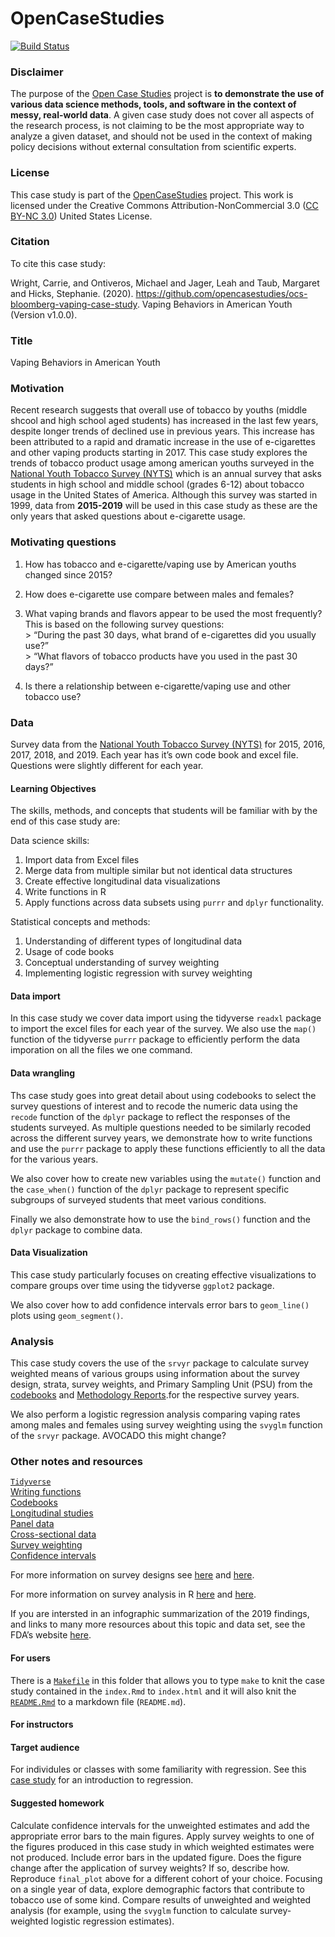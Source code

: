 <!-- README.md is generated from README.Rmd. Please edit that file -->
OpenCaseStudies
===============

[![Build
Status](https://travis-ci.org/opencasestudies/ocs-bloomberg-vaping-case-study.svg?branch=master)](https://travis-ci.org/opencasestudies/ocs-bloomberg-vaping-case-study)

### Disclaimer

The purpose of the [Open Case
Studies](https://opencasestudies.github.io) project is **to demonstrate
the use of various data science methods, tools, and software in the
context of messy, real-world data**. A given case study does not cover
all aspects of the research process, is not claiming to be the most
appropriate way to analyze a given dataset, and should not be used in
the context of making policy decisions without external consultation
from scientific experts.

### License

This case study is part of the
[OpenCaseStudies](https://opencasestudies.github.io) project. This work
is licensed under the Creative Commons Attribution-NonCommercial 3.0
([CC BY-NC 3.0](https://creativecommons.org/licenses/by-nc/3.0/us/))
United States License.

### Citation

To cite this case study:

Wright, Carrie, and Ontiveros, Michael and Jager, Leah and Taub,
Margaret and Hicks, Stephanie. (2020).
<a href="https://github.com/opencasestudies/ocs-bloomberg-vaping-case-study" class="uri">https://github.com/opencasestudies/ocs-bloomberg-vaping-case-study</a>.
Vaping Behaviors in American Youth (Version v1.0.0).

### Title

Vaping Behaviors in American Youth

### Motivation

Recent research suggests that overall use of tobacco by youths (middle
shcool and high school aged students) has increased in the last few
years, despite longer trends of declined use in previous years. This
increase has been attributed to a rapid and dramatic increase in the use
of e-cigarettes and other vaping products starting in 2017. This case
study explores the trends of tobacco product usage among american youths
surveyed in the
<a href="https://www.cdc.gov/tobacco/data_statistics/surveys/nyts/index.htm" target="_blank">National Youth Tobacco Survey (NYTS)</a>
which is an annual survey that asks students in high school and middle
school (grades 6-12) about tobacco usage in the United States of
America. Although this survey was started in 1999, data from
**2015-2019** will be used in this case study as these are the only
years that asked questions about e-cigarette usage.

### Motivating questions

1.  How has tobacco and e-cigarette/vaping use by American youths
    changed since 2015?
2.  How does e-cigarette use compare between males and females?
3.  What vaping brands and flavors appear to be used the most
    frequently?  
    This is based on the following survey questions:  
    &gt; “During the past 30 days, what brand of e-cigarettes did you
    usually use?”  
    &gt; “What flavors of tobacco products have you used in the past 30
    days?”

4.  Is there a relationship between e-cigarette/vaping use and other
    tobacco use?

### Data

Survey data from the
<a href="https://www.cdc.gov/tobacco/data_statistics/surveys/nyts/index.htm" target="_blank">National Youth Tobacco Survey (NYTS)</a>
for 2015, 2016, 2017, 2018, and 2019. Each year has it’s own code book
and excel file. Questions were slightly different for each year.

#### Learning Objectives

The skills, methods, and concepts that students will be familiar with by
the end of this case study are:

Data science skills:

1.  Import data from Excel files
2.  Merge data from multiple similar but not identical data structures
3.  Create effective longitudinal data visualizations
4.  Write functions in R
5.  Apply functions across data subsets using `purrr` and `dplyr`
    functionality.

Statistical concepts and methods:

1.  Understanding of different types of longitudinal data
2.  Usage of code books
3.  Conceptual understanding of survey weighting
4.  Implementing logistic regression with survey weighting

#### Data import

In this case study we cover data import using the tidyverse `readxl`
package to import the excel files for each year of the survey. We also
use the `map()` function of the tidyverse `purrr` package to efficiently
perform the data imporation on all the files we one command.

#### Data wrangling

Ths case study goes into great detail about using codebooks to select
the survey questions of interest and to recode the numeric data using
the `recode` function of the `dplyr` package to reflect the responses of
the students surveyed. As multiple questions needed to be similarly
recoded across the different survey years, we demonstrate how to write
functions and use the `purrr` package to apply these functions
efficiently to all the data for the various years.

We also cover how to create new variables using the `mutate()` function
and the `case_when()` function of the `dplyr` package to represent
specific subgroups of surveyed students that meet various conditions.

Finally we also demonstrate how to use the `bind_rows()` function and
the `dplyr` package to combine data.

#### Data Visualization

This case study particularly focuses on creating effective
visualizations to compare groups over time using the tidyverse `ggplot2`
package.

We also cover how to add confidence intervals error bars to
`geom_line()` plots using `geom_segment()`.

### Analysis

This case study covers the use of the `srvyr` package to calculate
survey weighted means of various groups using information about the
survey design, strata, survey weights, and Primary Sampling Unit (PSU)
from the
<a href="https://www.cdc.gov/tobacco/data_statistics/surveys/nyts/index.htm" target="_blank">codebooks</a>
and
<a href="./docs/2019-nyts-dataset-and-codebook-microsoft-excel/2019-nyts-methodology-report-p.pdf" target="_blank">Methodology Reports</a>.for
the respective survey years.

We also perform a logistic regression analysis comparing vaping rates
among males and females using survey weighting using the `svyglm`
function of the `srvyr` package. AVOCADO this might change?

### Other notes and resources

<a href="https://www.tidyverse.org/" target="_blank"><code>Tidyverse</code></a>  
<a href="https://r4ds.had.co.nz/functions.html" target="_blank">Writing functions</a>  
<a href="https://www.lib.ncsu.edu/data/icpsrfaq#whatare" target="_blank">Codebooks</a>  
<a href="https://www.bmj.com/about-bmj/resources-readers/publications/epidemiology-uninitiated/7-longitudinal-studies" target="_blank">Longitudinal studies</a>  
<a href="https://en.wikipedia.org/wiki/Panel_data" target="_blank">Panel data</a>  
<a href="https://en.wikipedia.org/wiki/Cross-sectional_data" target="_blank">Cross-sectional data</a>  
<a href="http://www.applied-survey-methods.com/weight.html" target="_blank">Survey weighting</a>  
<a href="https://en.wikipedia.org/wiki/Confidence_interval" target="_blank">Confidence intervals</a>

For more information on survey designs see
<a href="http://www.asasrms.org/Proceedings/y2008/Files/301835.pdf" target="_blank">here</a>
and
<a href="http://ocw.jhsph.edu/courses/StatMethodsForSampleSurveys/PDFs/Lecture5.pdf" target="_blank">here</a>.

For more information on survey analysis in R
<a href="https://r-survey.r-forge.r-project.org/survey/exmample-lonely.html" target="_blank">here</a>
and
<a href="http://r-survey.r-forge.r-project.org/survey/html/surveyoptions.html" target="_blank">here</a>.

If you are intersted in an infographic summarization of the 2019
findings, and links to many more resources about this topic and data
set, see the FDA’s website
<a href="https://www.fda.gov/tobacco-products/youth-and-tobacco/youth-tobacco-use-results-national-youth-tobacco-survey" target="_blank">here</a>.

#### For users

There is a [`Makefile`](Makefile) in this folder that allows you to type
`make` to knit the case study contained in the `index.Rmd` to
`index.html` and it will also knit the [`README.Rmd`](README.Rmd) to a
markdown file (`README.md`).

#### For instructors

#### Target audience

For individules or classes with some familiarity with regression. See
this
<a href="https://opencasestudies.github.io/ocs-bp-diet/" target="_blank">case study</a>
for an introduction to regression.

#### Suggested homework

Calculate confidence intervals for the unweighted estimates and add the
appropriate error bars to the main figures. Apply survey weights to one
of the figures produced in this case study in which weighted estimates
were not produced. Include error bars in the updated figure. Does the
figure change after the application of survey weights? If so, describe
how.  
Reproduce `final_plot` above for a different cohort of your choice.
Focusing on a single year of data, explore demographic factors that
contribute to tobacco use of some kind. Compare results of unweighted
and weighted analysis (for example, using the `svyglm` function to
calculate survey-weighted logistic regression estimates).
